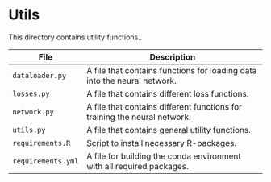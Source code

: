 # Utils

This directory contains utility functions..  

| File | Description |
| ---- | ----------- | 
| `dataloader.py` | A file that contains functions for loading data into the neural network. |
| `losses.py` | A file that contains different loss functions. |
| `network.py` | A file that contains different functions for training the neural network. |
| `utils.py` | A file that contains general utility functions. |
| `requirements.R` | Script to install necessary R-packages. |
| `requirements.yml` | A file for building the conda environment with all required packages. |


